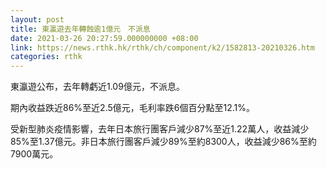 ```yaml
---
layout: post
title: 東瀛遊去年轉蝕逾1億元　不派息
date: 2021-03-26 20:27:59.000000000 +08:00
link: https://news.rthk.hk/rthk/ch/component/k2/1582813-20210326.htm
categories: rthk
---
```


東瀛遊公布，去年轉虧近1.09億元，不派息。

期內收益跌近86%至近2.5億元，毛利率跌6個百分點至12.1%。

受新型肺炎疫情影響，去年日本旅行團客戶減少87%至近1.22萬人，收益減少85%至1.37億元。非日本旅行團客戶減少89%至約8300人，收益減少86%至約7900萬元。
